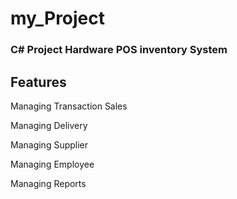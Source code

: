 # my_Project

<h3>C# Project Hardware POS inventory System</h3>

<h2>Features</h2>
<p>Managing Transaction Sales</p>
<p>Managing Delivery</p>
<p>Managing Supplier</p>
<p>Managing Employee</p>
<p>Managing Reports</p>
